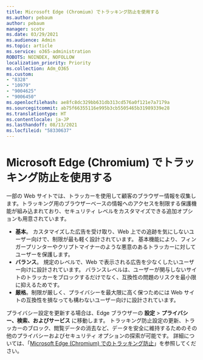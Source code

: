```yaml
---
title: Microsoft Edge (Chromium) でトラッキング防止を使用する
ms.author: pebaum
author: pebaum
manager: scotv
ms.date: 03/29/2021
ms.audience: Admin
ms.topic: article
ms.service: o365-administration
ROBOTS: NOINDEX, NOFOLLOW
localization_priority: Priority
ms.collection: Adm_O365
ms.custom:
- "8328"
- "10979"
- "9004625"
- "9006450"
ms.openlocfilehash: ae8fc8dc329bb631db313cd576a0f121e7a7179a
ms.sourcegitcommit: ab75f66355116e995b3cb5505465b31989339e28
ms.translationtype: HT
ms.contentlocale: ja-JP
ms.lasthandoff: 08/13/2021
ms.locfileid: "58330637"
---
```

# <a name="use-tracking-prevention-in-microsoft-edge-chromium"></a>Microsoft Edge (Chromium) でトラッキング防止を使用する

一部の Web サイトでは、トラッカーを使用して顧客のブラウザー情報を収集します。トラッキング用のブラウザーベースの情報へのアクセスを制限する保護機能が組み込まれており、セキュリティ レベルをカスタマイズできる追加オプションも用意されています。

- **基本**。 カスタマイズした広告を受け取り、Web 上での追跡を気にしないユーザー向けで、制限が最も軽く設計されています。 基本機能により、フィンガープリンターやクリプトマイナーのような悪意のあるトラッカーに対してユーザーを保護します。
- **バランス**。 規定のレベルで、Web で表示される広告を少なくしたいユーザー向けに設計されています。 バランスレベルは、ユーザーが関与しないサイトのトラッカーをブロックするだけでなく、互換性の問題のリスクを最小限に抑えるためです。
- **厳格**。制限が厳しく、プライバシーを最大限に高く保つためには Web サイトの互換性を損なっても構わないユーザー向けに設計されています。

プライバシー設定を更新する場合は、Edge ブラウザーの **設定** > **プライバシー、検索、およびサービス** に移動します。 トラッキング防止設定の更新、トラッカーのブロック、閲覧データの消去など、データを安全に維持するためのその他のプライバシーおよびセキュリティ オプションの探索が可能です。 詳細については、「[Microsoft Edge (Chromium) でのトラッキング防止](https://docs.microsoft.com/microsoft-edge/web-platform/tracking-prevention)」を参照してください。 